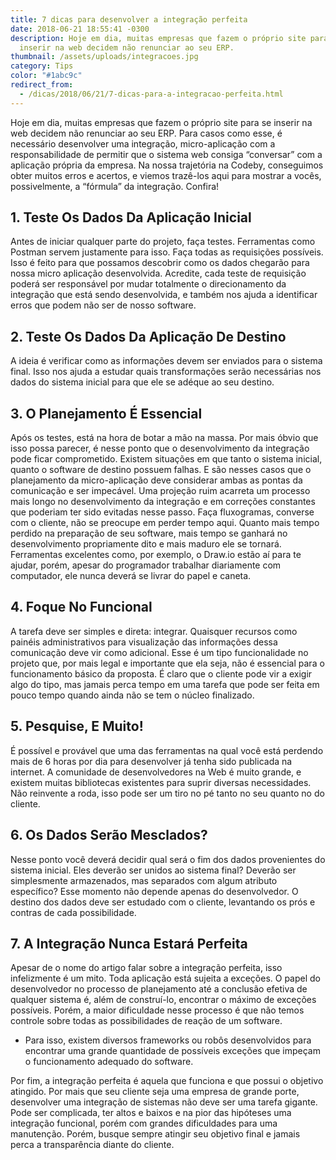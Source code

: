 ```yaml
---
title: 7 dicas para desenvolver a integração perfeita
date: 2018-06-21 18:55:41 -0300
description: Hoje em dia, muitas empresas que fazem o próprio site para se
  inserir na web decidem não renunciar ao seu ERP.
thumbnail: /assets/uploads/integracoes.jpg
category: Tips
color: "#1abc9c"
redirect_from:
  - /dicas/2018/06/21/7-dicas-para-a-integracao-perfeita.html
---
```

Hoje em dia, muitas empresas que fazem o próprio site para se inserir na web decidem não renunciar ao seu ERP. Para casos como esse, é necessário desenvolver uma integração, micro-aplicação com a responsabilidade de permitir que o sistema web consiga “conversar” com a aplicação própria da empresa. Na nossa trajetória na Codeby, conseguimos obter muitos erros e acertos, e viemos trazê-los aqui para mostrar a vocês, possivelmente, a “fórmula” da integração. Confira!

## 1. Teste Os Dados Da Aplicação Inicial

Antes de iniciar qualquer parte do projeto, faça testes. Ferramentas como Postman servem justamente para isso. Faça todas as requisições possíveis. Isso é feito para que possamos descobrir como os dados chegarão para nossa micro aplicação desenvolvida. Acredite, cada teste de requisição poderá ser responsável por mudar totalmente o direcionamento da integração que está sendo desenvolvida, e também nos ajuda a identificar erros que podem não ser de nosso software.

## 2. Teste Os Dados Da Aplicação De Destino

A ideia é verificar como as informações devem ser enviados para o sistema final. Isso nos ajuda a estudar quais transformações serão necessárias nos dados do sistema inicial para que ele se adéque ao seu destino.

## 3. O Planejamento É Essencial

Após os testes, está na hora de botar a mão na massa. Por mais óbvio que isso possa parecer, é nesse ponto que o desenvolvimento da integração pode ficar comprometido. Existem situações em que tanto o sistema inicial, quanto o software de destino possuem falhas. E são nesses casos que o planejamento da micro-aplicação deve considerar ambas as pontas da comunicação e ser impecável. Uma projeção ruim acarreta um processo mais longo no desenvolvimento da integração e em correções constantes que poderiam ter sido evitadas nesse passo. Faça fluxogramas, converse com o cliente, não se preocupe em perder tempo aqui. Quanto mais tempo perdido na preparação de seu software, mais tempo se ganhará no desenvolvimento propriamente dito e mais maduro ele se tornará. Ferramentas excelentes como, por exemplo, o Draw.io estão aí para te ajudar, porém, apesar do programador trabalhar diariamente com computador, ele nunca deverá se livrar do papel e caneta.

## 4. Foque No Funcional

A tarefa deve ser simples e direta: integrar. Quaisquer recursos como painéis administrativos para visualização das informações dessa comunicação deve vir como adicional. Esse é um tipo funcionalidade no projeto que, por mais legal e importante que ela seja, não é essencial para o funcionamento básico da proposta. É claro que o cliente pode vir a exigir algo do tipo, mas jamais perca tempo em uma tarefa que pode ser feita em pouco tempo quando ainda não se tem o núcleo finalizado.

## 5. Pesquise, E Muito!

É possível e provável que uma das ferramentas na qual você está perdendo mais de 6 horas por dia para desenvolver já tenha sido publicada na internet. A comunidade de desenvolvedores na Web é muito grande, e existem muitas bibliotecas existentes para suprir diversas necessidades. Não reinvente a roda, isso pode ser um tiro no pé tanto no seu quanto no do cliente.

## 6. Os Dados Serão Mesclados?

Nesse ponto você deverá decidir qual será o fim dos dados provenientes do sistema inicial. Eles deverão ser unidos ao sistema final? Deverão ser simplesmente armazenados, mas separados com algum atributo específico? Esse momento não depende apenas do desenvolvedor. O destino dos dados deve ser estudado com o cliente, levantando os prós e contras de cada possibilidade.

## 7. A Integração Nunca Estará Perfeita

Apesar de o nome do artigo falar sobre a integração perfeita, isso infelizmente é um mito. Toda aplicação está sujeita a exceções. O papel do desenvolvedor no processo de planejamento até a conclusão efetiva de qualquer sistema é, além de construí-lo, encontrar o máximo de exceções possíveis. Porém, a maior dificuldade nesse processo é que não temos controle sobre todas as possibilidades de reação de um software.

- Para isso, existem diversos frameworks ou robôs desenvolvidos para encontrar uma grande quantidade de possíveis exceções que impeçam o funcionamento adequado do software.

Por fim, a integração perfeita é aquela que funciona e que possui o objetivo atingido. Por mais que seu cliente seja uma empresa de grande porte, desenvolver uma integração de sistemas não deve ser uma tarefa gigante. Pode ser complicada, ter altos e baixos e na pior das hipóteses uma integração funcional, porém com grandes dificuldades para uma manutenção. Porém, busque sempre atingir seu objetivo final e jamais perca a transparência diante do cliente.